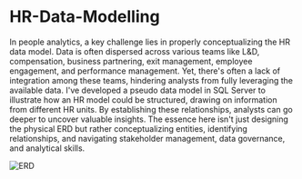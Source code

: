 # HR-Data-Modelling

In people analytics, a key challenge lies in properly conceptualizing the HR data model. Data is often dispersed across various teams like L&D, compensation, business partnering, exit management, employee engagement, and performance management. Yet, there's often a lack of integration among these teams, hindering analysts from fully leveraging the available data. 
I've developed a pseudo data model in SQL Server to illustrate how an HR model could be structured, drawing on information from different HR units. By establishing these relationships, analysts can go deeper to uncover valuable insights. 
The essence here isn't just designing the physical ERD but rather conceptualizing entities, identifying relationships, and navigating stakeholder management, data governance, and analytical skills.

![ERD](https://github.com/Moses-Otu/HR-Data-Modelling/assets/97140220/c168b117-db4f-40fc-8a16-73e5a2df0120)

